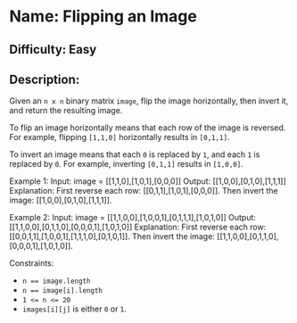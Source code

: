 # Name: Flipping an Image

## Difficulty: Easy

## Description: 
Given an <code>n x n</code> binary matrix <code>image</code>, flip the image horizontally, then invert it, and return the resulting image.

To flip an image horizontally means that each row of the image is reversed.
For example, flipping <code>[1,1,0]</code> horizontally results in <code>[0,1,1]</code>.

To invert an image means that each <code>0</code> is replaced by <code>1</code>, and each <code>1</code> is replaced by <code>0</code>.
For example, inverting <code>[0,1,1]</code> results in <code>[1,0,0]</code>.

Example 1:
Input: image = [[1,1,0],[1,0,1],[0,0,0]]
Output: [[1,0,0],[0,1,0],[1,1,1]]
Explanation: First reverse each row: [[0,1,1],[1,0,1],[0,0,0]]. Then invert the image: [[1,0,0],[0,1,0],[1,1,1]].

Example 2:
Input: image = [[1,1,0,0],[1,0,0,1],[0,1,1,1],[1,0,1,0]]
Output: [[1,1,0,0],[0,1,1,0],[0,0,0,1],[1,0,1,0]]
Explanation: First reverse each row: [[0,0,1,1],[1,0,0,1],[1,1,1,0],[0,1,0,1]]. Then invert the image: [[1,1,0,0],[0,1,1,0],[0,0,0,1],[1,0,1,0]].

Constraints:
- <code>n == image.length</code>
- <code>n == image[i].length</code>
- <code>1 &lt;= n &lt;= 20</code>
- <code>images[i][j]</code> is either <code>0</code> or <code>1</code>.